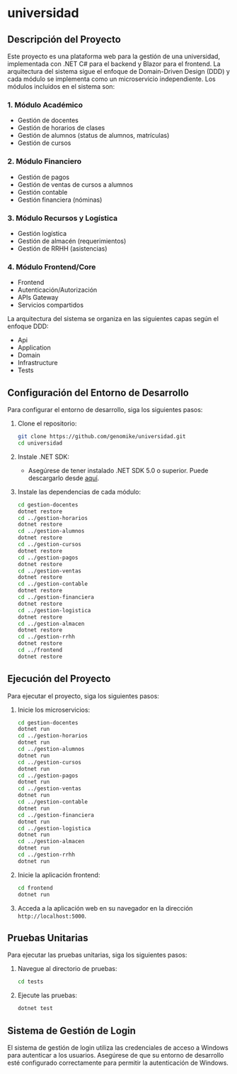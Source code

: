 # universidad

## Descripción del Proyecto

Este proyecto es una plataforma web para la gestión de una universidad, implementada con .NET C# para el backend y Blazor para el frontend. La arquitectura del sistema sigue el enfoque de Domain-Driven Design (DDD) y cada módulo se implementa como un microservicio independiente. Los módulos incluidos en el sistema son:

### 1. Módulo Académico
- Gestión de docentes
- Gestión de horarios de clases
- Gestión de alumnos (status de alumnos, matrículas)
- Gestión de cursos

### 2. Módulo Financiero
- Gestión de pagos
- Gestión de ventas de cursos a alumnos
- Gestión contable
- Gestión financiera (nóminas)

### 3. Módulo Recursos y Logística
- Gestión logística
- Gestión de almacén (requerimientos)
- Gestión de RRHH (asistencias)

### 4. Módulo Frontend/Core
- Frontend
- Autenticación/Autorización
- APIs Gateway
- Servicios compartidos

La arquitectura del sistema se organiza en las siguientes capas según el enfoque DDD:

- Api
- Application
- Domain
- Infrastructure
- Tests

## Configuración del Entorno de Desarrollo

Para configurar el entorno de desarrollo, siga los siguientes pasos:

1. Clone el repositorio:
   ```bash
   git clone https://github.com/genomike/universidad.git
   cd universidad
   ```

2. Instale .NET SDK:
   - Asegúrese de tener instalado .NET SDK 5.0 o superior. Puede descargarlo desde [aquí](https://dotnet.microsoft.com/download).

3. Instale las dependencias de cada módulo:
   ```bash
   cd gestion-docentes
   dotnet restore
   cd ../gestion-horarios
   dotnet restore
   cd ../gestion-alumnos
   dotnet restore
   cd ../gestion-cursos
   dotnet restore
   cd ../gestion-pagos
   dotnet restore
   cd ../gestion-ventas
   dotnet restore
   cd ../gestion-contable
   dotnet restore
   cd ../gestion-financiera
   dotnet restore
   cd ../gestion-logistica
   dotnet restore
   cd ../gestion-almacen
   dotnet restore
   cd ../gestion-rrhh
   dotnet restore
   cd ../frontend
   dotnet restore
   ```

## Ejecución del Proyecto

Para ejecutar el proyecto, siga los siguientes pasos:

1. Inicie los microservicios:
   ```bash
   cd gestion-docentes
   dotnet run
   cd ../gestion-horarios
   dotnet run
   cd ../gestion-alumnos
   dotnet run
   cd ../gestion-cursos
   dotnet run
   cd ../gestion-pagos
   dotnet run
   cd ../gestion-ventas
   dotnet run
   cd ../gestion-contable
   dotnet run
   cd ../gestion-financiera
   dotnet run
   cd ../gestion-logistica
   dotnet run
   cd ../gestion-almacen
   dotnet run
   cd ../gestion-rrhh
   dotnet run
   ```

2. Inicie la aplicación frontend:
   ```bash
   cd frontend
   dotnet run
   ```

3. Acceda a la aplicación web en su navegador en la dirección `http://localhost:5000`.

## Pruebas Unitarias

Para ejecutar las pruebas unitarias, siga los siguientes pasos:

1. Navegue al directorio de pruebas:
   ```bash
   cd tests
   ```

2. Ejecute las pruebas:
   ```bash
   dotnet test
   ```

## Sistema de Gestión de Login

El sistema de gestión de login utiliza las credenciales de acceso a Windows para autenticar a los usuarios. Asegúrese de que su entorno de desarrollo esté configurado correctamente para permitir la autenticación de Windows.
